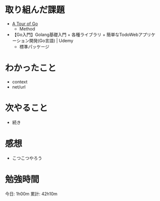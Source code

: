 # 取り組んだ課題

- [A Tour of Go](https://go-tour-jp.appspot.com/welcome/1)
  - Method  
- 【Go入門】Golang基礎入門 + 各種ライブラリ + 簡単なTodoWebアプリケーション開発(Go言語) | Udemy
  - 標準パッケージ


# わかったこと

- context
- net/url



# 次やること

- 続き

# 感想

- こつこつやろう



# 勉強時間

今日: 1h00m
累計: 42h10m
